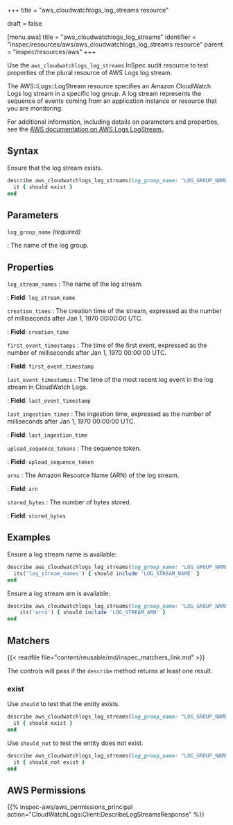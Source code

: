 +++
title = "aws_cloudwatchlogs_log_streams resource"

draft = false


[menu.aws]
title = "aws_cloudwatchlogs_log_streams"
identifier = "inspec/resources/aws/aws_cloudwatchlogs_log_streams resource"
parent = "inspec/resources/aws"
+++

Use the `aws_cloudwatchlogs_log_streams` InSpec audit resource to test properties of the plural resource of AWS Logs log stream.

The AWS::Logs::LogStream resource specifies an Amazon CloudWatch Logs log stream in a specific log group. A log stream represents the sequence of events coming from an application instance or resource that you are monitoring.

For additional information, including details on parameters and properties, see the [AWS documentation on AWS Logs LogStream.](https://docs.aws.amazon.com/AWSCloudFormation/latest/UserGuide/aws-resource-logs-logstream.html).

## Syntax

Ensure that the log stream exists.

```ruby
describe aws_cloudwatchlogs_log_streams(log_group_name: "LOG_GROUP_NAME") do
  it { should exist }
end
```

## Parameters

`log_group_name` _(required)_

: The name of the log group.

## Properties

`log_stream_names`
: The name of the log stream.

: **Field**: `log_stream_name`

`creation_times`
: The creation time of the stream, expressed as the number of milliseconds after Jan 1, 1970 00:00:00 UTC.

: **Field**: `creation_time`

`first_event_timestamps`
: The time of the first event, expressed as the number of milliseconds after Jan 1, 1970 00:00:00 UTC.

: **Field**: `first_event_timestamp`

`last_event_timestamps`
: The time of the most recent log event in the log stream in CloudWatch Logs.

: **Field**: `last_event_timestamp`

`last_ingestion_times`
: The ingestion time, expressed as the number of milliseconds after Jan 1, 1970 00:00:00 UTC.

: **Field**: `last_ingestion_time`

`upload_sequence_tokens`
: The sequence token.

: **Field**: `upload_sequence_token`

`arns`
: The Amazon Resource Name (ARN) of the log stream.

: **Field**: `arn`

`stored_bytes`
: The number of bytes stored.

: **Field**: `stored_bytes`

## Examples

Ensure a log stream name is available:

```ruby
describe aws_cloudwatchlogs_log_streams(log_group_name: "LOG_GROUP_NAME") do
  its('log_stream_names') { should include 'LOG_STREAM_NAME' }
end
```

Ensure a log stream arn is available:

```ruby
describe aws_cloudwatchlogs_log_streams(log_group_name: "LOG_GROUP_NAME") do
    its('arns') { should include 'LOG_STREAM_ARN' }
end
```

## Matchers

{{< readfile file="content/reusable/md/inspec_matchers_link.md" >}}

The controls will pass if the `describe` method returns at least one result.

### exist

Use `should` to test that the entity exists.

```ruby
describe aws_cloudwatchlogs_log_streams(log_group_name: "LOG_GROUP_NAME") do
  it { should exist }
end
```

Use `should_not` to test the entity does not exist.

```ruby
describe aws_cloudwatchlogs_log_streams(log_group_name: "LOG_GROUP_NAME") do
  it { should_not exist }
end
```

## AWS Permissions

{{% inspec-aws/aws_permissions_principal action="CloudWatchLogs:Client:DescribeLogStreamsResponse" %}}
